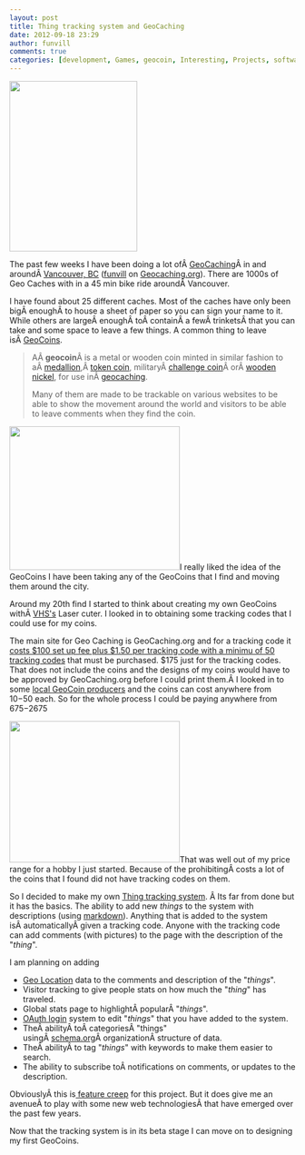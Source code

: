 ```yaml
---
layout: post
title: Thing tracking system and GeoCaching
date: 2012-09-18 23:29
author: funvill
comments: true
categories: [development, Games, geocoin, Interesting, Projects, software, things, tracking, Vancouver]
---
```

<a style="color: #ff4b33; line-height: 24px; font-size: 16px;" href="http://www.abluestar.com/blog/wp-content/uploads/2012/09/2012-09-08-14.23.18.jpg"><img class="alignright size-medium wp-image-2847" title="2012-09-08 14.23.18" src="http://www.abluestar.com/blog/wp-content/uploads/2012/09/2012-09-08-14.23.18-225x300.jpg" alt="" width="225" height="300" /></a>

The past few weeks I have been doing a lot ofÂ <a href="http://en.wikipedia.org/wiki/Geocaching">GeoCaching</a>Â in and aroundÂ <a href="https://maps.google.ca/maps?q=Vancouver,+BC&amp;hl=en&amp;ll=49.261307,-123.113823&amp;spn=0.20053,0.528374&amp;sll=49.257735,-123.123904&amp;sspn=0.200544,0.528374&amp;hnear=Vancouver,+Greater+Vancouver+Regional+District,+British+Columbia&amp;t=m&amp;z=12">Vancouver, BC</a> (<a href="http://www.geocaching.com/profile/?guid=ea926a4d-f0ec-430b-806c-62e22649e768">funvill</a> on <a href="https://www.geocaching.com/">Geocaching.org</a>). There are 1000s of Geo Caches with in a 45 min bike ride aroundÂ Vancouver.

I have found about 25 different caches. Most of the caches have only been bigÂ enoughÂ to house a sheet of paper so you can sign your name to it. While others are largeÂ enoughÂ toÂ containÂ a fewÂ trinketsÂ that you can take and some space to leave a few things. A common thing to leave isÂ <a href="http://en.wikipedia.org/wiki/Geocoin">GeoCoins</a>.
<blockquote>AÂ <strong>geocoin</strong>Â is a metal or wooden coin minted in similar fashion to aÂ <a title="Medallion" href="http://en.wikipedia.org/wiki/Medallion">medallion</a>,Â <a title="Token coin" href="http://en.wikipedia.org/wiki/Token_coin">token coin</a>, militaryÂ <a title="Challenge coin" href="http://en.wikipedia.org/wiki/Challenge_coin">challenge coin</a>Â orÂ <a title="Wooden nickel" href="http://en.wikipedia.org/wiki/Wooden_nickel">wooden nickel</a>, for use inÂ <a title="Geocaching" href="http://en.wikipedia.org/wiki/Geocaching">geocaching</a>.

Many of them are made to be trackable on various websites to be able to show the movement around the world and visitors to be able to leave comments when they find the coin.</blockquote>
<a href="http://www.abluestar.com/blog/wp-content/uploads/2012/09/120809-stick2.jpg"><img class="alignleft size-full wp-image-2848" title="120809-stick2" src="http://www.abluestar.com/blog/wp-content/uploads/2012/09/120809-stick2.jpg" alt="" width="300" height="253" /></a>I really liked the idea of the GeoCoins I have been taking any of the GeoCoins that I find and moving them around the city.

Around my 20th find I started to think about creating my own GeoCoins withÂ <a href="http://vancouver.hackspace.ca/wp/">VHS's</a> Laser cuter. I looked in to obtaining some tracking codes that I could use for my coins.

The main site for Geo Caching is GeoCaching.org and for a tracking code it<a href="http://support.groundspeak.com/index.php?pg=kb.page&amp;id=332"> costs $100 set up fee plus $1.50 per tracking code with a minimu of 50 tracking codes</a> that must be purchased. $175 just for the tracking codes. That does not include the coins and the designs of my coins would have to be approved by GeoCaching.org before I could print them.Â I looked in to some <a href="https://secure40.securebuyers.com/~geocoins/buycoins.php">local GeoCoin producers</a> and the coins can cost anywhere from $10-$50 each. So for the whole process I could be paying anywhere from $675-$2675

<a href="http://www.abluestar.com/blog/wp-content/uploads/2012/09/orbit-back4.jpg"><img class="alignright size-medium wp-image-2849" title="orbit-back4" src="http://www.abluestar.com/blog/wp-content/uploads/2012/09/orbit-back4-300x249.jpg" alt="" width="300" height="249" /></a>That was well out of my price range for a hobby I just started. Because of the prohibitingÂ costs a lot of the coins that I found did not have tracking codes on them.

So I decided to make my own <a href="http://www.abluestar.com/utilities/thing/?act=view&amp;id=19">Thing tracking system</a>. Â Its far from done but it has the basics. The ability to add new <em>things</em> to the system with descriptions (using <a href="http://en.wikipedia.org/wiki/Markdown">markdown</a>). Anything that is added to the system isÂ automaticallyÂ given a tracking code. Anyone with the tracking code can add comments (with pictures) to the page with the description of the "<em>thing</em>".

I am planning on adding
<ul>
	<li><a href="http://en.wikipedia.org/wiki/Geolocation">Geo Location</a> data to the comments and description of the "<em>things</em>".</li>
	<li>Visitor tracking to give people stats on how much the "<em>thing</em>" has traveled.</li>
	<li>Global stats page to highlightÂ popularÂ "<em>things</em>".</li>
	<li><a href="http://oauth.net/">OAuth login</a> system to edit "<em>things</em>" that you have added to the system.</li>
	<li>TheÂ abilityÂ toÂ categoriesÂ "things" usingÂ <a href="http://schema.org/">schema.org</a>Â organizationÂ structure of data.</li>
	<li>TheÂ abilityÂ to tag "<em>things</em>" with keywords to make them easier to search.</li>
	<li>The ability to subscribe toÂ notifications on comments, or updates to the description.</li>
</ul>
ObviouslyÂ this is<a href="http://en.wikipedia.org/wiki/Feature_creep"> feature creep</a> for this project. But it does give me an avenueÂ to play with some new web technologiesÂ that have emerged over the past few years.

Now that the tracking system is in its beta stage I can move on to designing my first GeoCoins.
